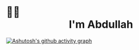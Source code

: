 # 👋🏻&emsp;&emsp;&emsp;&emsp;&emsp;&emsp;&emsp;&emsp;&emsp;&emsp;&emsp;&emsp;&emsp;&emsp;&emsp;&emsp;&emsp;&emsp;&emsp;&emsp;&emsp;&emsp;I'm Abdullah

[![Ashutosh's github activity graph](https://github-readme-activity-graph.vercel.app/graph?username=MAbdullahAhmad&theme=github-compact&days=30&grid=true&bg_color=0000&hide_border=true&line=4493f8&point=fff&custom_title=Last%2030%20Days%20Contributions)](https://github.com/ashutosh00710/github-readme-activity-graph)
